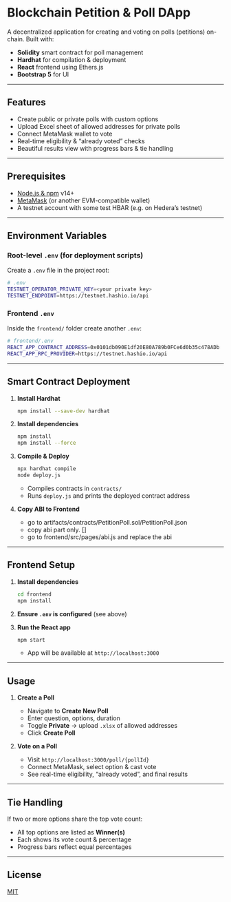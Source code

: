# Blockchain Petition & Poll DApp

A decentralized application for creating and voting on polls (petitions) on-chain. Built with:

- **Solidity** smart contract for poll management  
- **Hardhat** for compilation & deployment  
- **React** frontend using Ethers.js  
- **Bootstrap 5** for UI  

---

## Features

- Create public or private polls with custom options  
- Upload Excel sheet of allowed addresses for private polls  
- Connect MetaMask wallet to vote  
- Real-time eligibility & “already voted” checks  
- Beautiful results view with progress bars & tie handling  

---

## Prerequisites

- [Node.js & npm](https://nodejs.org/) v14+  
- [MetaMask](https://metamask.io/) (or another EVM-compatible wallet)  
- A testnet account with some test HBAR (e.g. on Hedera’s testnet)  

---

## Environment Variables

### Root-level `.env` (for deployment scripts)

Create a `.env` file in the project root:

```bash
# .env
TESTNET_OPERATOR_PRIVATE_KEY=<your private key>
TESTNET_ENDPOINT=https://testnet.hashio.io/api
```

### Frontend `.env`

Inside the `frontend/` folder create another `.env`:

```bash
# frontend/.env
REACT_APP_CONTRACT_ADDRESS=0x0101db090E1df20E80A789b0FCe6d0b35c478ADb
REACT_APP_RPC_PROVIDER=https://testnet.hashio.io/api
```

---

## Smart Contract Deployment

1. **Install Hardhat**  
   ```bash
   npm install --save-dev hardhat
   ```

2. **Install dependencies**  
   ```bash
   npm install
   npm install --force
   ```

3. **Compile & Deploy**  
   ```bash
   npx hardhat compile
   node deploy.js
   ```
   - Compiles contracts in `contracts/`  
   - Runs `deploy.js` and prints the deployed contract address  

4. **Copy ABI to Frontend**  
   - go to artifacts/contracts/PetitionPoll.sol/PetitionPoll.json
   - copy abi part only. []
   - go to frontend/src/pages/abi.js and replace the abi

---

## Frontend Setup

1. **Install dependencies**  
   ```bash
   cd frontend
   npm install
   ```

2. **Ensure `.env` is configured** (see above)

3. **Run the React app**  
   ```bash
   npm start
   ```
   - App will be available at `http://localhost:3000`  

---

## Usage

1. **Create a Poll**  
   - Navigate to **Create New Poll**  
   - Enter question, options, duration  
   - Toggle **Private** → upload `.xlsx` of allowed addresses  
   - Click **Create Poll**  

2. **Vote on a Poll**  
   - Visit `http://localhost:3000/poll/{pollId}`  
   - Connect MetaMask, select option & cast vote  
   - See real-time eligibility, “already voted”, and final results  

---

## Tie Handling

If two or more options share the top vote count:

- All top options are listed as **Winner(s)**  
- Each shows its vote count & percentage  
- Progress bars reflect equal percentages  

---

## License

[MIT](https://opensource.org/license/mit)
